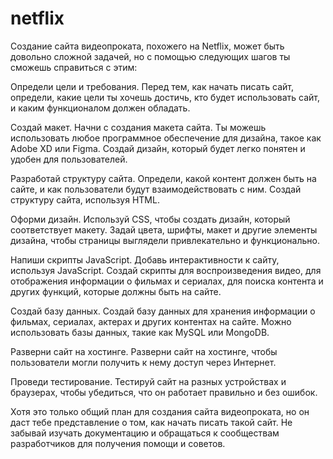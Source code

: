 # netflix
Создание сайта видеопроката, похожего на Netflix, может быть довольно сложной задачей, но с помощью следующих шагов ты сможешь справиться с этим:

Определи цели и требования. Перед тем, как начать писать сайт, определи, какие цели ты хочешь достичь, кто будет использовать сайт, и каким функционалом должен обладать.

Создай макет. Начни с создания макета сайта. Ты можешь использовать любое программное обеспечение для дизайна, такое как Adobe XD или Figma. Создай дизайн, который будет легко понятен и удобен для пользователей.

Разработай структуру сайта. Определи, какой контент должен быть на сайте, и как пользователи будут взаимодействовать с ним. Создай структуру сайта, используя HTML.

Оформи дизайн. Используй CSS, чтобы создать дизайн, который соответствует макету. Задай цвета, шрифты, макет и другие элементы дизайна, чтобы страницы выглядели привлекательно и функционально.

Напиши скрипты JavaScript. Добавь интерактивности к сайту, используя JavaScript. Создай скрипты для воспроизведения видео, для отображения информации о фильмах и сериалах, для поиска контента и других функций, которые должны быть на сайте.

Создай базу данных. Создай базу данных для хранения информации о фильмах, сериалах, актерах и других контентах на сайте. Можно использовать базы данных, такие как MySQL или MongoDB.

Разверни сайт на хостинге. Разверни сайт на хостинге, чтобы пользователи могли получить к нему доступ через Интернет.

Проведи тестирование. Тестируй сайт на разных устройствах и браузерах, чтобы убедиться, что он работает правильно и без ошибок.

Хотя это только общий план для создания сайта видеопроката, но он даст тебе представление о том, как начать писать такой сайт. Не забывай изучать документацию и обращаться к сообществам разработчиков для получения помощи и советов.
